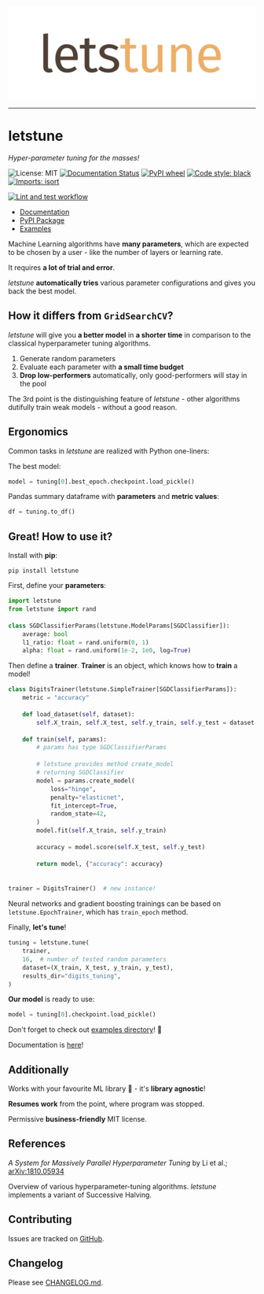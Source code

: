 <div align="center">
  <img src="https://raw.githubusercontent.com/mslapek/letstune/main/img/logo.svg"><br>
</div>

-----------------

# letstune

*Hyper-parameter tuning for the masses!*

![License: MIT](https://img.shields.io/badge/license-MIT-purple.svg?style=flat-square)
[![Documentation Status](https://readthedocs.org/projects/letstune/badge/?version=latest&style=flat-square)](https://letstune.readthedocs.io/en/latest/?badge=latest)
[![PyPI wheel](https://img.shields.io/pypi/wheel/letstune?color=orange&label=pip&style=flat-square)](https://pypi.org/project/letstune/)
[![Code style: black](https://img.shields.io/badge/code%20style-black-000000.svg?style=flat-square)](https://github.com/psf/black)
[![Imports: isort](https://img.shields.io/badge/%20imports-isort-%231674b1?style=flat-square)](https://pycqa.github.io/isort/)

[![Lint and test workflow](https://github.com/mslapek/letstune/actions/workflows/linttest.yml/badge.svg)](https://github.com/mslapek/letstune/actions/workflows/linttest.yml)

* [Documentation](https://letstune.readthedocs.io/en/latest/)
* [PyPI Package](https://pypi.org/project/letstune/)
* [Examples](examples)

Machine Learning algorithms have **many parameters**, which are expected to be
chosen by a user - like the number of layers or learning rate.

It requires **a lot of trial and error**.

_letstune_ **automatically tries** various parameter configurations and
gives you back the best model.

## How it differs from `GridSearchCV`?

_letstune_ will give you **a better model** in **a shorter time** in comparison
to the classical hyperparameter tuning algorithms.

1. Generate random parameters
2. Evaluate each parameter with **a small time budget**
3. **Drop low-performers** automatically, only good-performers will stay in the pool

The 3rd point is the distinguishing feature of _letstune_ - other algorithms
dutifully train weak models - without a good reason.

## Ergonomics

Common tasks in _letstune_ are realized with Python one-liners:

The best model:

```python
model = tuning[0].best_epoch.checkpoint.load_pickle()
```

Pandas summary dataframe with **parameters** and **metric values**:

```python
df = tuning.to_df()
```

## Great! How to use it?

Install with **pip**:

```
pip install letstune
```

First, define your **parameters**:

```python
import letstune
from letstune import rand

class SGDClassifierParams(letstune.ModelParams[SGDClassifier]):
    average: bool
    l1_ratio: float = rand.uniform(0, 1)
    alpha: float = rand.uniform(1e-2, 1e0, log=True)
```

Then define a **trainer**.
**Trainer** is an object, which knows how to **train** a model!

```python
class DigitsTrainer(letstune.SimpleTrainer[SGDClassifierParams]):
    metric = "accuracy"

    def load_dataset(self, dataset):
        self.X_train, self.X_test, self.y_train, self.y_test = dataset

    def train(self, params):
        # params has type SGDClassifierParams

        # letstune provides method create_model
        # returning SGDClassifier
        model = params.create_model(
            loss="hinge",
            penalty="elasticnet",
            fit_intercept=True,
            random_state=42,
        )
        model.fit(self.X_train, self.y_train)

        accuracy = model.score(self.X_test, self.y_test)

        return model, {"accuracy": accuracy}


trainer = DigitsTrainer()  # new instance!
```

Neural networks and gradient boosting trainings
can be based on `letstune.EpochTrainer`,
which has `train_epoch` method.

Finally, **let's tune**!

```python
tuning = letstune.tune(
    trainer,
    16,  # number of tested random parameters
    dataset=(X_train, X_test, y_train, y_test),
    results_dir="digits_tuning",
)
```

**Our model** is ready to use:

```python
model = tuning[0].checkpoint.load_pickle()
```

Don't forget to check out [examples directory](examples)! 👀

Documentation is [here](https://letstune.readthedocs.io/en/latest/)!

## Additionally

Works with your favourite ML library 🐍 - it's **library agnostic**!

**Resumes work** from the point, where program was stopped.

Permissive **business-friendly** MIT license.

## References

*A System for Massively Parallel Hyperparameter Tuning* by Li et al.;
[arXiv:1810.05934](https://arxiv.org/abs/1810.05934)

Overview of various hyperparameter-tuning algorithms.
_letstune_ implements a variant of Successive Halving.

## Contributing

Issues are tracked on [GitHub](https://github.com/mslapek/letstune/issues).

## Changelog

Please see [CHANGELOG.md](CHANGELOG.md).
